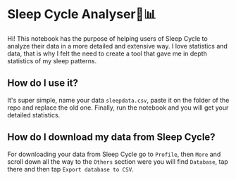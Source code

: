 # Sleep Cycle Analyser🌙📊
Hi! This notebook has the purpose of helping users of Sleep Cycle to analyze their data in a more detailed and extensive way. 
I love statistics and data, that is why I felt the need to create a tool that gave me in depth statistics of my sleep patterns.

## How do I use it?
It's super simple, name your data `sleepdata.csv`, paste it on the folder of the repo and replace the old one. 
Finally, run the notebook and you will get your detailed statistics.

## How do I download my data from Sleep Cycle?
For downloading your data from Sleep Cycle go to `Profile`, then `More` and scroll down all the way to the `Others` section were you will find
`Database`, tap there and then tap `Export database to CSV`. 
